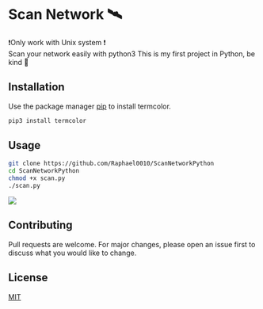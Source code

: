 # Scan Network 🛰
❗️Only work with Unix system ❗️  
Scan your network easily with python3
This is my first project in Python, be kind 🤕

## Installation

Use the package manager [pip](https://pip.pypa.io/en/stable/) to install termcolor.

```bash
pip3 install termcolor
```

## Usage

```bash
git clone https://github.com/Raphael0010/ScanNetworkPython
cd ScanNetworkPython
chmod +x scan.py
./scan.py
```

![](scannetwork.gif)


## Contributing
Pull requests are welcome. For major changes, please open an issue first to discuss what you would like to change.


## License
[MIT](https://choosealicense.com/licenses/mit/)
